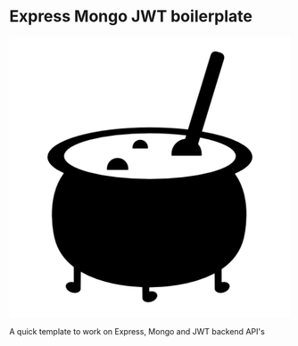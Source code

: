 # Express Mongo JWT boilerplate

![Witch Boilerplate](./logo.webp)

A quick template to work on Express, Mongo and JWT backend API's